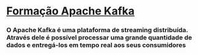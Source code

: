 # [Formação Apache Kafka](https://cursos.alura.com.br/formacao-kafka)
### O Apache Kafka é uma plataforma de streaming distribuída. Através dele é possível processar uma grande quantidade de dados e entregá-los em tempo real aos seus consumidores
